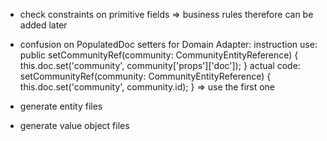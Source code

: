 - check constraints on primitive fields 
=> business rules therefore can be added later

- confusion on PopulatedDoc setters for Domain Adapter: 
instruction use:
public setCommunityRef(community: CommunityEntityReference) {
    this.doc.set('community', community['props']['doc']);
}
actual code: 
setCommunityRef(community: CommunityEntityReference) {
  this.doc.set('community', community.id);
}
=> use the first one

- generate entity files
 
- generate value object files